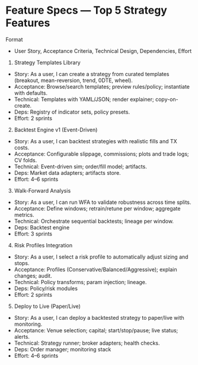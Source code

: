 # Feature Specs — Top 5 Strategy Features

Format
- User Story, Acceptance Criteria, Technical Design, Dependencies, Effort

1) Strategy Templates Library
- Story: As a user, I can create a strategy from curated templates (breakout, mean-reversion, trend, 0DTE, wheel).
- Acceptance: Browse/search templates; preview rules/policy; instantiate with defaults.
- Technical: Templates with YAML/JSON; render explainer; copy-on-create.
- Deps: Registry of indicator sets, policy presets.
- Effort: 2 sprints

2) Backtest Engine v1 (Event-Driven)
- Story: As a user, I can backtest strategies with realistic fills and TX costs.
- Acceptance: Configurable slippage, commissions; plots and trade logs; CV folds.
- Technical: Event-driven sim; order/fill model; artifacts.
- Deps: Market data adapters; artifacts store.
- Effort: 4–6 sprints

3) Walk-Forward Analysis
- Story: As a user, I can run WFA to validate robustness across time splits.
- Acceptance: Define windows; retrain/retune per window; aggregate metrics.
- Technical: Orchestrate sequential backtests; lineage per window.
- Deps: Backtest engine
- Effort: 3 sprints

4) Risk Profiles Integration
- Story: As a user, I select a risk profile to automatically adjust sizing and stops.
- Acceptance: Profiles (Conservative/Balanced/Aggressive); explain changes; audit.
- Technical: Policy transforms; param injection; lineage.
- Deps: Policy/risk modules
- Effort: 2 sprints

5) Deploy to Live (Paper/Live)
- Story: As a user, I can deploy a backtested strategy to paper/live with monitoring.
- Acceptance: Venue selection; capital; start/stop/pause; live status; alerts.
- Technical: Strategy runner; broker adapters; health checks.
- Deps: Order manager; monitoring stack
- Effort: 4–6 sprints

